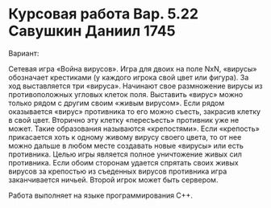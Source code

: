 # Курсовая работа Вар. 5.22 Савушкин Даниил 1745

Вариант:

Сетевая игра «Война вирусов». Игра для двоих на поле NхN, «вирусы»
обозначает крестиками (у каждого игрока свой цвет или фигура). За ход
выставляется три «вируса». Начинают свое размножение вирусы из
противоположных угловых клеток поля. Выставить «вирус» можно только рядом
с другим своим «живым вирусом». Если рядом оказывается «вирус» противника
то его можно съесть, закрасив клетку в свой цвет. Вторично эту клетку
«пересъесть» противник уже не может. Такие образования называются
«крепостями». Если «крепость» прикасается хоть к одному живому вирусу
своего цвета, то от нее можно дальше в любом месте создавать новые «вирусы»
или есть противника. Целью игры является полное уничтожение живых сил
противника. Если обоим сторонам удается спрятать своих живых вирусов за
крепостью из съеденных вирусов противника игра заканчивается ничьей. Второй
игрок может быть сервером.


Работа выполняет на языке программирования С++.
